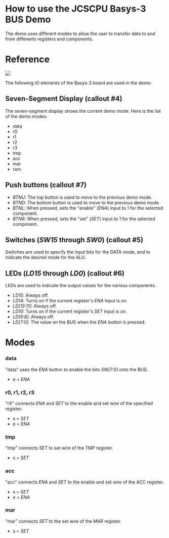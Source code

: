 # How to use the JCSCPU Basys-3 BUS Demo

The demo uses different modes to allow the user to transfer data to and from differents registers and components. 

# Reference

![](https://reference.digilentinc.com/_media/basys3_hardware_walkaround.png)

The following IO elements of the Basys-3 board are used in the demo:

## Seven-Segment Display (callout #4)
The seven-segment display shows the current demo mode. Here is the list of the demo modes:
* data
* r0
* r1
* r2
* r3
* tmp
* acc
* mar
* ram

## Push buttons (callout #7)
* _BTNU_: The top button is used to move to the previous demo mode. 
* _BTND_: The bottom button is used to move to the previous demo mode.
* _BTNL_: When pressed, sets the "enable" (_ENA_) input to 1 for the selected component.
* _BTNR_: When pressed, sets the "set" (_SET_) input to 1 for the selected component.

## Switches (_SW15_ through _SW0_) (callout #5)
Switches are used to specify the input bits for the DATA mode, and to indicate the desired mode for the ALU.

## LEDs (_LD15_ through _LD0_) (callout #6)
LEDs are used to indicate the output values for the various components.
* _LD15_: Always off.
* _LD14_: Turns on if the current register's _ENA_ input is on.
* _LD[13:11]_: Always off.
* _LD10_: Turns on if the current register's _SET_ input is on.
* _LD[9:8]_: Always off.
* _LD[7:0]_: The value on the BUS when the _ENA_ button is pressed.

# Modes

### data
"data" uses the _ENA_ button to enable the bits _SW[7:0]_ onto the BUS.
* e = _ENA_

### r0, r1, r2, r3
"rX" connects _ENA_ and _SET_ to the enable and set wire of the specified register.
* s = _SET_
* e = _ENA_

### tmp
"tmp" connects _SET_ to set wire of the TMP register.
* s = _SET_

### acc
"acc" connects _ENA_ and _SET_ to the enable and set wire of the ACC register.
* s = _SET_
* e = _ENA_

### mar
"mar" connects _SET_ to the set wire of the MAR register.
* s = _SET_
